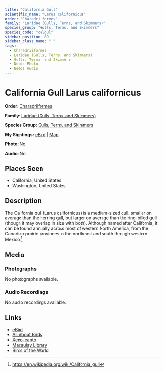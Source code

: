 ```yaml
---
title: "California Gull"
scientific_name: "Larus californicus"
order: "Charadriiformes"
family: "Laridae (Gulls, Terns, and Skimmers)"
species_group: "Gulls, Terns, and Skimmers"
species_code: "calgul"
sidebar_position: 89
sidebar_class_name: " "
tags: 
  - Charadriiformes
  - Laridae (Gulls, Terns, and Skimmers)
  - Gulls, Terns, and Skimmers
  - Needs Photo
  - Needs Audio
---
```


# California Gull <span className='sci_name'>Larus californicus</span>

**Order:** [Charadriiformes](/tags/charadriiformes)

**Family:** [Laridae (Gulls, Terns, and Skimmers)](/tags/laridae-gulls-terns-and-skimmers)

**Species Group:** [Gulls, Terns, and Skimmers](/tags/gulls-terns-and-skimmers)

**My Sightings:** [eBird](https://ebird.org/lifelist?r=world&time=life&spp=calgul) | [Map](/map?species_code=calgul)

**Photo**: No 

**Audio**: No

## Places Seen

* California, United States
* Washington, United States

## Description
The California gull (Larus californicus) is a medium-sized gull, smaller on average than the herring gull, but larger on average than the ring-billed gull (though it may overlap in size with both). Although named after California, it can be found annually across most of western North America, from the Canadian prairie provinces in the northeast and south through western Mexico.[^1]

[^1]: https://en.wikipedia.org/wiki/California_gull

## Media
### Photographs
No photographs available.

### Audio Recordings
No audio recordings available.

## Links
* [eBird](https://ebird.org/species/calgul) 
* [All About Birds](https://www.allaboutbirds.org/guide/calgul) 
* [Xeno-canto](https://www.xeno-canto.org/species/larus-californicus) 
* [Macaulay Library](https://search.macaulaylibrary.org/catalog?taxonCode=calgul&sort=rating_rank_desc)
* [Birds of the World](https://birdsoftheworld.org/bow/species/calgul)

